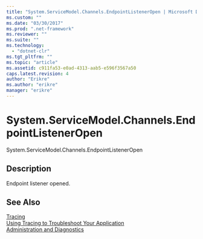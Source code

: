 ```yaml
---
title: "System.ServiceModel.Channels.EndpointListenerOpen | Microsoft Docs"
ms.custom: ""
ms.date: "03/30/2017"
ms.prod: ".net-framework"
ms.reviewer: ""
ms.suite: ""
ms.technology: 
  - "dotnet-clr"
ms.tgt_pltfrm: ""
ms.topic: "article"
ms.assetid: c911fa53-e0ad-4313-aab5-e596f3567a50
caps.latest.revision: 4
author: "Erikre"
ms.author: "erikre"
manager: "erikre"
---
```

# System.ServiceModel.Channels.EndpointListenerOpen
System.ServiceModel.Channels.EndpointListenerOpen  
  
## Description  
 Endpoint listener opened.  
  
## See Also  
 [Tracing](../../../../../docs/framework/wcf/diagnostics/tracing/index.md)   
 [Using Tracing to Troubleshoot Your Application](../../../../../docs/framework/wcf/diagnostics/tracing/using-tracing-to-troubleshoot-your-application.md)   
 [Administration and Diagnostics](../../../../../docs/framework/wcf/diagnostics/index.md)